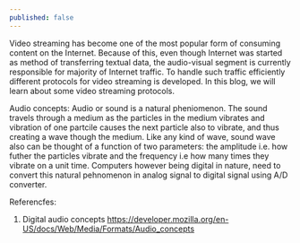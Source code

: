 ```yaml
---
published: false
---
```

Video streaming has become one of the most popular form of consuming content on the Internet. Because of this, even though Internet was started as method of transferring textual data, the audio-visual segment is currently responsible for majority of Internet traffic. To handle such traffic efficiently different protocols for video streaming is developed. In this blog, we will learn about some video streaming protocols.

Audio concepts:
Audio or sound is a natural pheniomenon. The sound travels through a medium as the particles in the medium vibrates and vibration of one partcile causes the next particle also to vibrate, and thus creating a wave though the medium. Like any kind of wave, sound wave also can be thought of a function of two parameters: the amplitude i.e. how futher the particles vibrate and the frequency i.e how many times they vibrate on a unit time. Computers however being digital in nature, need to convert this natural pehnomenon in analog signal to digital signal using A/D converter. 


Referencfes:
1. Digital audio concepts https://developer.mozilla.org/en-US/docs/Web/Media/Formats/Audio_concepts

